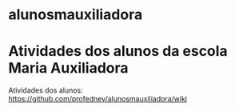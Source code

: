 # alunosmauxiliadora
# Atividades dos alunos da escola Maria Auxiliadora

Atividades dos alunos: https://github.com/profedney/alunosmauxiliadora/wiki
